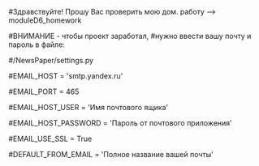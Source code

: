 #Здравствуйте! Прошу Вас проверить мою дом. работу --> moduleD6_homework

#ВНИМАНИЕ - чтобы проект заработал, 
#нужно ввести вашу почту и пароль в файле: 

#/NewsPaper/settings.py

#EMAIL_HOST = 'smtp.yandex.ru'

#EMAIL_PORT = 465

#EMAIL_HOST_USER = 'Имя почтового ящика'

#EMAIL_HOST_PASSWORD = 'Пароль от почтового приложения'       

#EMAIL_USE_SSL = True

#DEFAULT_FROM_EMAIL = 'Полное название вашей почты'   





